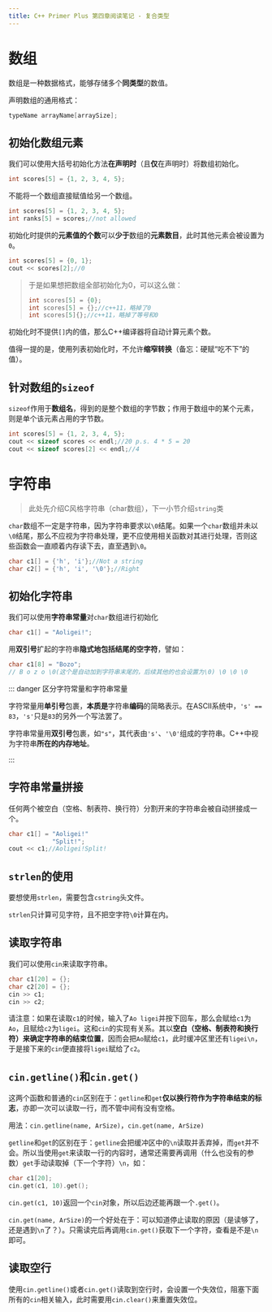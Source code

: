 ```yaml
---
title: C++ Primer Plus 第四章阅读笔记 - 复合类型
---
```


# 数组

数组是一种数据格式，能够存储多个**同类型**的数值。

声明数组的通用格式：

```c++
typeName arrayName[arraySize];
```

## 初始化数组元素

我们可以使用大括号初始化方法**在声明时**（且**仅**在声明时）将数组初始化。

```c++
int scores[5] = {1, 2, 3, 4, 5};
```

不能将一个数组直接赋值给另一个数组。

```c++
int scores[5] = {1, 2, 3, 4, 5};
int ranks[5] = scores;//not allowed
```

初始化时提供的**元素值的个数**可以**少于**数组的**元素数目**，此时其他元素会被设置为`0`。

```c++
int scores[5] = {0, 1};
cout << scores[2];//0
```

> 于是如果想把数组全部初始化为0，可以这么做：
>
> ```c++
> int scores[5] = {0};
> int scores[5] = {};//c++11，略掉了0
> int scores[5]{};//c++11，略掉了等号和0
> ```

初始化时不提供`[]`内的值，那么C++编译器将自动计算元素个数。

值得一提的是，使用列表初始化时，不允许**缩窄转换**（备忘：硬赋“吃不下”的值）。

## 针对数组的`sizeof`

`sizeof`作用于**数组名**，得到的是整个数组的字节数；作用于数组中的某个元素，则是单个该元素占用的字节数。

```c++
int scores[5] = {1, 2, 3, 4, 5};
cout << sizeof scores << endl;//20 p.s. 4 * 5 = 20
cout << sizeof scores[2] << endl;//4
```

# 字符串

> 此处先介绍C风格字符串（char数组），下一小节介绍`string`类

`char`数组不一定是字符串，因为字符串要求以`\0`结尾。如果一个`char`数组并未以`\0`结尾，那么不应视为字符串处理，更不应使用相关函数对其进行处理，否则这些函数会一直顺着内存读下去，直至遇到`\0`。

```c++
char c1[] = {'h', 'i'};//Not a string
char c2[] = {'h', 'i', '\0'};//Right
```

## 初始化字符串

我们可以使用**字符串常量**对`char`数组进行初始化

```c++
char c1[] = "Aoligei!";
```

用**双引号**扩起的字符串**隐式地包括结尾的空字符**，譬如：

```c++
char c1[8] = "Bozo";
// B o z o \0(这个是自动加到字符串末尾的，后续其他的也会设置为\0) \0 \0 \0
```

::: danger 区分字符常量和字符串常量

字符常量用**单引号**包裹，**本质是**字符串**编码**的简略表示。在ASCII系统中，`'s' == 83`，`'s'`只是`83`的另外一个写法罢了。

字符串常量用**双引号**包裹，如`"s"`，其代表由`'s'`、`'\0'`组成的字符串。C++中视为字符串**所在的内存地址**。

:::

## 字符串常量拼接

任何两个被空白（空格、制表符、换行符）分割开来的字符串会被自动拼接成一个。

```c++
char c1[] = "Aoligei!"
            "Split!";
cout << c1;//Aoligei!Split!
```

## `strlen`的使用

要想使用`strlen`，需要包含`cstring`头文件。

`strlen`只计算可见字符，且不把空字符`\0`计算在内。

## 读取字符串

我们可以使用`cin`来读取字符串。

```c++
char c1[20] = {};
char c2[20] = {};
cin >> c1;
cin >> c2;
```

请注意：如果在读取`c1`的时候，输入了`Ao ligei`并按下回车，那么会赋给`c1`为`Ao`，且赋给`c2`为`ligei`。这和`cin`的实现有关系。其以**空白（空格、制表符和换行符）来确定字符串的结束位置**，因而会把`Ao`赋给`c1`，此时缓冲区里还有`ligei\n`，于是接下来的`cin`便直接将`ligei`赋给了`c2`。

## `cin.getline()`和`cin.get()`

这两个函数和普通的`cin`区别在于：`getline`和`get`**仅以换行符作为字符串结束的标志**，亦即一次可以读取一行，而不管中间有没有空格。

用法：`cin.getline(name, ArSize)`，`cin.get(name, ArSize)`

`getline`和`get`的区别在于：`getline`会把缓冲区中的`\n`读取并丢弃掉，而`get`并不会。所以当使用`get`来读取一行的内容时，通常还需要再调用（什么也没有的参数）`get`手动读取掉（下一个字符）`\n`，如：

```c++
char c1[20];
cin.get(c1, 10).get();
```

`cin.get(c1, 10)`返回一个`cin`对象，所以后边还能再跟一个`.get()`。

`cin.get(name, ArSize)`的一个好处在于：可以知道停止读取的原因（是读够了，还是遇到`\n`了？）。只需读完后再调用`cin.get()`获取下一个字符，查看是不是`\n`即可。

## 读取空行

使用`cin.getline()`或者`cin.get()`读取到空行时，会设置一个失效位，阻塞下面所有的`cin`相关输入，此时需要用`cin.clear()`来重置失效位。

